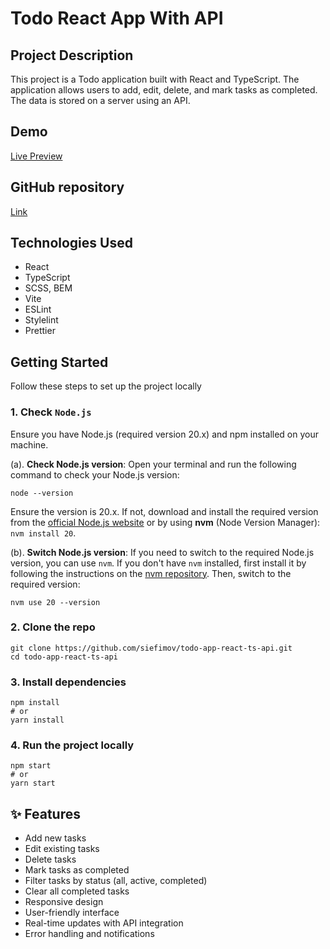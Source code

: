 # Todo React App With API

## Project Description

This project is a Todo application built with React and TypeScript. The application allows users to add, edit, delete, and mark tasks as completed. The data is stored on a server using an API.

## Demo

[Live Preview](https://siefimov.github.io/todo-app-react-ts-api/)

## GitHub repository

[Link](https://github.com/siefimov/todo-app-react-ts-api)

## Technologies Used

- React
- TypeScript
- SCSS, BEM
- Vite
- ESLint
- Stylelint
- Prettier

## Getting Started

Follow these steps to set up the project locally

### 1. Check `Node.js`

Ensure you have Node.js (required version 20.x) and npm installed on your machine.

(a). **Check Node.js version**: Open your terminal and run the following command to check your Node.js version:

```
node --version
```

Ensure the version is 20.x. If not, download and install the required version from the [official Node.js website](https://nodejs.org/en/download) or by using **nvm** (Node Version Manager): `nvm install 20`.

(b). **Switch Node.js version**: If you need to switch to the required Node.js version, you can use `nvm`. If you don't have `nvm` installed, first install it by following the instructions on the [nvm repository](https://github.com/nvm-sh/nvm). Then, switch to the required version:

```
nvm use 20 --version
```

### 2. Clone the repo

```
git clone https://github.com/siefimov/todo-app-react-ts-api.git
cd todo-app-react-ts-api
```

### 3. Install dependencies

```
npm install
# or
yarn install
```

### 4. Run the project locally

```
npm start
# or
yarn start
```

## ✨ Features

- Add new tasks
- Edit existing tasks
- Delete tasks
- Mark tasks as completed
- Filter tasks by status (all, active, completed)
- Clear all completed tasks
- Responsive design
- User-friendly interface
- Real-time updates with API integration
- Error handling and notifications
